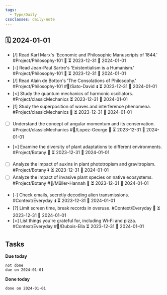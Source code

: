 ```yaml
---
tags:
  - Type/Daily
cssclasses: daily-note
---
```


## 🗓️ 2024-01-01

- [/] Read Karl Marx's 'Economic and Philosophic Manuscripts of 1844.' #Project/Philosophy-101 🔺 ⏳ 2023-12-31 📅 2024-01-01
- [-] Read Jean-Paul Sartre's 'Existentialism is a Humanism.' #Project/Philosophy-101 🔺 ⏳ 2023-12-31 📅 2024-01-01
- [/] Read Alain de Botton's 'The Consolations of Philosophy.' #Project/Philosophy-101 #👤/Sato-David ⏫ ⏳ 2023-12-31 📅 2024-01-01
- [<] Study the quantum mechanics of harmonic oscillators. #Project/classicMechanics ⏳ 2023-12-31 📅 2024-01-01
- [f] Study the superposition of waves and interference phenomena. #Project/classicMechanics 🔺 ⏳ 2023-12-31 📅 2024-01-01
- [ ] Understand the concept of angular momentum and its conservation. #Project/classicMechanics #👤/Lopez-George 🔺 ⏳ 2023-12-31 📅 2024-01-01
- [>] Examine the diversity of plant adaptations to different environments. #Project/Botany 🔽 ⏳ 2023-12-31 📅 2024-01-01
- [ ] Analyze the impact of auxins in plant phototropism and gravitropism. #Project/Botany ⏬ ⏳ 2023-12-31 📅 2024-01-01
- [ ] Analyze the impact of invasive plant species on native ecosystems. #Project/Botany #👤/Müller-Hannah 🔺 ⏳ 2023-12-31 📅 2024-01-01
- [-] Check emails, secretly decoding alien transmissions. #Context/Everyday ⏫ ⏳ 2023-12-31 📅 2024-01-01
- [?] Limit screen time, break records in overuse. #Context/Everyday 🔺 ⏳ 2023-12-31 📅 2024-01-01
- [>] List things you're grateful for, including Wi-Fi and pizza. #Context/Everyday #👤/Dubois-Ella ⏳ 2023-12-31 📅 2024-01-01

## Tasks

**Due today**

```tasks
not done
due on 2024-01-01
```

**Done today**

```tasks
done on 2024-01-01
```
            